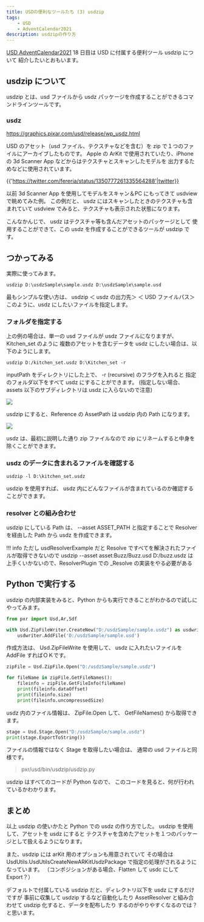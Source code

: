 ```yaml
---
title: USDの便利なツールたち (3) usdzip
tags:
    - USD
    - AdventCalendar2021
description: usdzipの作り方
---
```


[USD AdventCalendar2021](https://qiita.com/advent-calendar/2021/usd) 18 日目は USD に付属する便利ツール usdzip について
紹介したいとおもいます。

## usdzip について

usdzip とは、usd ファイルから usdz パッケージを作成することができるコマンドラインツールです。

### usdz

https://graphics.pixar.com/usd/release/wp_usdz.html

USD のアセット（usd ファイル、テクスチャなどを含む）を zip で１つのファイルにアーカイブしたものです。
Apple の ArKit で使用されていたり、iPhone の 3d Scanner App などからはテクスチャとスキャンしたモデルを
出力するためなどに使用されています。

{{'https://twitter.com/fereria/status/1350777261335564288'|twitter}}

以前 3d Scanner App を使用してモデルをスキャン＆PC にもってきて usdview で眺めてみた例。
この例だと、 usdz にはスキャンしたときのテクスチャも含まれていて
usdview でみると、テクスチャも表示された状態になります。

こんなかんじで、 usdz はテクスチャ等も含んだアセットのパッケージとして
使用することができて、この usdz を作成することができるツールが usdzip です。

## つかってみる

実際に使ってみます。

```
usdzip D:\usdzSample\sample.usdz D:\usdzSample\sample.usd
```

最もシンプルな使い方は、
usdzip ＜ usdz の出力先＞ ＜ USD ファイルパス＞
このように、usdz にしたいファイルを指定します。

### フォルダを指定する

上の例の場合は、単一の usd ファイルが usdz ファイルになりますが、Kitchen_set のように
複数のアセットを含むデータを usdz にしたい場合は、以下のようにします。

```
usdzip D:/kitchen_set.usdz D:\Kitchen_set -r
```

inputPath をディレクトリにした上で、 -r (recursive) のフラグを入れると
指定のフォルダ以下をすべて usdz にすることができます。
(指定しない場合、assets 以下のサブディレクトリは usdz に入らないので注意)

![](https://gyazo.com/9f3ea9f4e76cb93c8ab6809c0247bbf4.png)

usdzip にすると、Reference の AssetPath は usdzip 内の Path になります。

![](https://gyazo.com/ae7995b486322659107a11f80d1152fb.png)

usdz は、最初に説明した通り zip ファイルなので
zip にリネームすると中身を除くことができます。

### usdz のデータに含まれるファイルを確認する

```
usdzip -l D:\kitchen_set.usdz
```

usdzip を使用すれば、 usdz 内にどんなファイルが含まれているのか確認することができます。

### resolver との組み合わせ

usdzip にしている Path は、 --asset ASSET_PATH と指定することで
Resolver を経由した Path から usdz を作成できます。

!!! info
ただし usdResolverExample だと Resolve ですべてを解決されたファイルが取得できないので
usdzip --asset asset:Buzz/Buzz.usd D:/buzz.usdz
は上手くいかないので、ResolverPlugin での \_Resolve の実装をやる必要がある

## Python で実行する

usdzip の内部実装をみると、Python からも実行できることがわかるので試しにやってみます。

```python
from pxr import Usd,Ar,Sdf

with Usd.ZipFileWriter.CreateNew("D:/usdzSample/sample.usdz") as usdwriter:
    usdwriter.AddFile('D:/usdzSample/sample.usd')
```

作成方法は、 Usd.ZipFileWrite を使用して、
usdz に入れたいファイルを AddFile すればＯＫです。

```python
zipFile = Usd.ZipFile.Open("D:/usdzSample/sample.usdz")

for fileName in zipFile.GetFileNames():
    fileinfo = zipFile.GetFileInfo(fileName)
    print(fileinfo.dataOffset)
    print(fileinfo.size)
    print(fileinfo.uncompressedSize)
```

usdz 内のファイル情報は、 ZipFile.Open して、 GetFileNames() から取得できます。

```python
stage = Usd.Stage.Open("D:/usdzSample/sample.usdz")
print(stage.ExportToString())
```

ファイルの情報ではなく Stage を取得したい場合は、
通常の usd ファイルと同様です。

> pxr/usd/bin/usdzip/usdzip.py

usdzip はすべてのコードが Python なので、
このコードを見ると、何が行われているかわかります。

## まとめ

以上 usdzip の使いかたと Python での usdz の作り方でした。
usdzip を使用して、アセットを usdz にすると
テクスチャを含めたアセットを１つのパッケージとして扱えるようになります。

また、usdzip には arKit 用のオプションも用意されていて
その場合は UsdUtils.UsdUtilsCreateNewARKitUsdzPackage で指定の処理がされるようになっています。
（コンポジションがある場合、Flatten して usdc にして Export？）

デフォルトで付属している usdzip だと、ディレクトリ以下を usdz にするだけですが
事前に収集して usdzip するなど自動化したり
AssetResolver と組み合わせて usdzip 化すると、データを配布したり
するのがやりやすくなるのでは？と思います。
